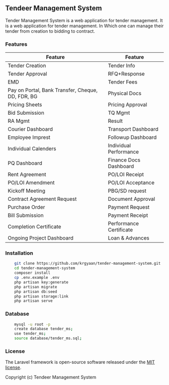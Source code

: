 ## Tendeer Management System

Tender Management System is a web application for tender management. It is a web application for tender management. In Which one can manage their tender from creation to bidding to contract.

### Features

| Feature | Feature |
| ------- | ------- |
| Tender Creation | Tender Info |
| Tender Approval | RFQ+Response |
| EMD | Tender Fees |
| Pay on Portal, Bank Transfer, Cheque, DD, FDR, BG | Physical Docs |
| Pricing Sheets | Pricing Approval |
| Bid Submission | TQ Mgmt |
| RA Mgmt | Result |
| Courier Dashboard | Transport Dashboard |
| Employee Imprest | Followup Dashboard |
| Individual Calenders | Individual Performance |
| PQ Dashboard | Finance Docs Dashboard |
| Rent Agreement | PO/LOI Receipt |
| PO/LOI Amendment | PO/LOI Acceptance |
| Kickoff Meeting | PBG/SD request |
| Contract Agreement Request | Document Approval |
| Purchase Order | Payment Request |
| Bill Submission | Payment Receipt |
| Completion Certificate | Performance Certificate |
| Ongoing Project Dashboard | Loan & Advances |

### Installation

```bash
    git clone https://github.com/krgyaan/tender-management-system.git
    cd tender-management-system
    composer install
    cp .env.example .env
    php artisan key:generate
    php artisan migrate
    php artisan db:seed
    php artisan storage:link
    php artisan serve
```

### Database

```bash
    mysql -u root -p
    create database tender_ms;
    use tender_ms;
    source database/tender_ms.sql;
```

### License

The Laravel framework is open-source software released under the [MIT license](https://opensource.org/licenses/MIT).

Copyright (c) Tendeer Management System
